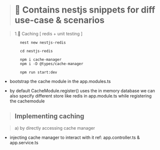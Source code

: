 > # 🎁 Contains nestjs snippets for diff use-case & scenarios

> 1.🎯 Caching [ redis + unit testing ]

            nest new nestjs-redis

            cd nestjs-redis

            npm i cache-manager
            npm i -D @types/cache-manager

            npm run start:dev

- bootstrap the cache module in the app.modules.ts

- by default CacheModule.register() uses the in memory database we can also specify different store like redis in app.module.ts while registering the cachemodule

> ## Implementing caching

> a) by directly accessing cache manager

- injecting cache manager to interact with it
  ref: app.controller.ts & app.service.ts
